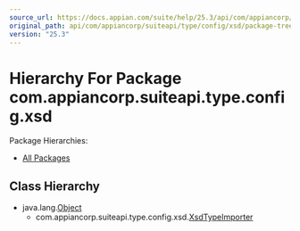 ```yaml
---
source_url: https://docs.appian.com/suite/help/25.3/api/com/appiancorp/suiteapi/type/config/xsd/package-tree.html
original_path: api/com/appiancorp/suiteapi/type/config/xsd/package-tree.html
version: "25.3"
---
```


# Hierarchy For Package com.appiancorp.suiteapi.type.config.xsd

Package Hierarchies:

-   [All Packages](../../../../../../overview-tree.html)

## Class Hierarchy

-   java.lang.[Object](https://docs.oracle.com/en/java/javase/17/docs/api/java.base/java/lang/Object.html "class or interface in java.lang")
    -   com.appiancorp.suiteapi.type.config.xsd.[XsdTypeImporter](XsdTypeImporter.html "class in com.appiancorp.suiteapi.type.config.xsd")